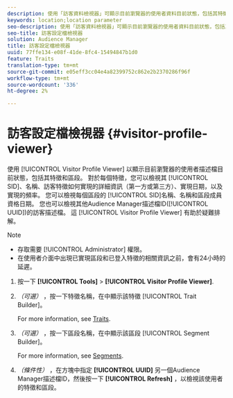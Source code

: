 ```yaml
---
description: 使用「訪客資料檢視器」可顯示目前瀏覽器的使用者資料目前狀態，包括其特徵和區段。 對於每個特徵，您可以檢視其SID、名稱、訪客特徵實現方式的詳細資訊（第一方或第三方）、實現日期及實現頻率。 對於每個區段，您可以檢視其SID、名稱和區段成員資格日期。 您也可以檢視其他Audience Manager描述檔ID(UUID)的訪客描述檔。 訪客資料檢視器有助於疑難排解。
keywords: location;location parameter
seo-description: 使用「訪客資料檢視器」可顯示目前瀏覽器的使用者資料目前狀態，包括其特徵和區段。 對於每個特徵，您可以檢視其SID、名稱、訪客特徵實現方式的詳細資訊（第一方或第三方）、實現日期及實現頻率。 對於每個區段，您可以檢視其SID、名稱和區段成員資格日期。 您也可以檢視其他Audience Manager描述檔ID(UUID)的訪客描述檔。 訪客資料檢視器有助於疑難排解。
seo-title: 訪客設定檔檢視器
solution: Audience Manager
title: 訪客設定檔檢視器
uuid: 77ffe134-e08f-41de-8fc4-15494847b1d0
feature: Traits
translation-type: tm+mt
source-git-commit: e05eff3cc04e4a82399752c862e2b2370286f96f
workflow-type: tm+mt
source-wordcount: '336'
ht-degree: 2%

---
```



# 訪客設定檔檢視器 {#visitor-profile-viewer}

使用 [!UICONTROL Visitor Profile Viewer] 以顯示目前瀏覽器的使用者描述檔目前狀態，包括其特徵和區段。 對於每個特徵，您可以檢視其 [!UICONTROL SID]、名稱、訪客特徵如何實現的詳細資訊（第一方或第三方）、實現日期，以及實現的頻率。 您可以檢視每個區段的 [!UICONTROL SID]名稱、名稱和區段成員資格日期。 您也可以檢視其他Audience Manager描述檔ID([!UICONTROL UUID])的訪客描述檔。 這 [!UICONTROL Visitor Profile Viewer] 有助於疑難排解。

>[!NOTE]
>
>* 存取需要 [!UICONTROL Administrator] 權限。
>* 在使用者介面中出現已實現區段和已登入特徵的相關資訊之前，會有24小時的延遲。


<!-- 
Traits that are not part of a segment will not appear in the
<span class="wintitle"> Visitor Profile Viewer</span>.
-->

1. 按一下 **[!UICONTROL Tools]** > **[!UICONTROL Visitor Profile Viewer]**.

1. *（可選）* ，按一下特徵名稱，在中顯示該特徵 [!UICONTROL Trait Builder]。

   For more information, see [Traits](../features/traits/trait-details-page.md).

1. *（可選）* ，按一下區段名稱，在中顯示該區段 [!UICONTROL Segment Builder]。

   For more information, see [Segments](../features/segments/segments-purpose.md).

1. *（條件性）* ，在方塊中指定 **[!UICONTROL UUID]** 另一個Audience Manager描述檔ID，然後按一下 **[!UICONTROL Refresh]** ，以檢視該使用者的特徵和區段。